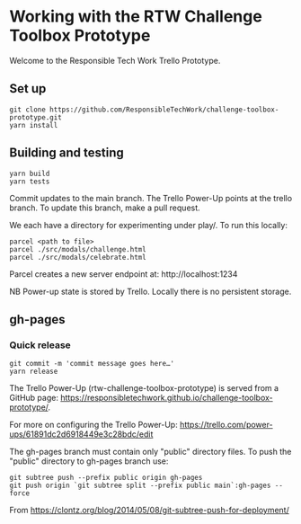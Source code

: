 # Working with the RTW Challenge Toolbox Prototype

Welcome to the Responsible Tech Work Trello Prototype.

## Set up
    git clone https://github.com/ResponsibleTechWork/challenge-toolbox-prototype.git
    yarn install

## Building and testing

    yarn build
    yarn tests

Commit updates to the main branch. The Trello Power-Up points at the trello branch. To update this branch, make a pull request.

We each have a directory for experimenting under play/. To run this locally:

    parcel <path to file>
    parcel ./src/modals/challenge.html
    parcel ./src/modals/celebrate.html

Parcel creates a new server endpoint at: http://localhost:1234 

NB Power-up state is stored by Trello. Locally there is no persistent storage.

## gh-pages

### Quick release

    git commit -m 'commit message goes here…'
    yarn release

The Trello Power-Up (rtw-challenge-toolbox-prototype) is served from a GitHub page: https://responsibletechwork.github.io/challenge-toolbox-prototype/.

For more on configuring the Trello Power-Up: https://trello.com/power-ups/61891dc2d6918449e3c28bdc/edit

The gh-pages branch must contain only "public" directory files. To push the "public" directory to gh-pages branch use:

    git subtree push --prefix public origin gh-pages
    git push origin `git subtree split --prefix public main`:gh-pages --force

From https://clontz.org/blog/2014/05/08/git-subtree-push-for-deployment/